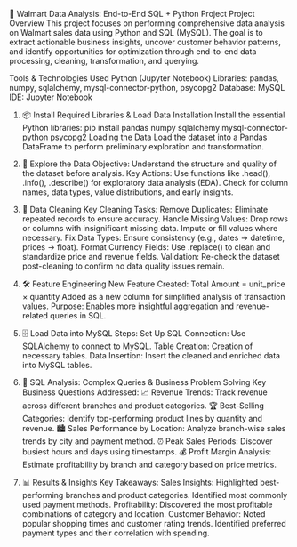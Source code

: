🛒 Walmart Data Analysis: End-to-End SQL + Python Project
Project Overview
This project focuses on performing comprehensive data analysis on Walmart sales data using Python and SQL (MySQL). The goal is to extract actionable business insights, uncover customer behavior patterns, and identify opportunities for optimization through end-to-end data processing, cleaning, transformation, and querying.

Tools & Technologies Used
Python (Jupyter Notebook)
Libraries: pandas, numpy, sqlalchemy, mysql-connector-python, psycopg2
Database: MySQL
IDE: Jupyter Notebook

1. 📦 Install Required Libraries & Load Data
Installation
Install the essential Python libraries:
pip install pandas numpy sqlalchemy mysql-connector-python psycopg2
Loading the Data
Load the dataset into a Pandas DataFrame to perform preliminary exploration and transformation.

2. 🧭 Explore the Data
Objective:
Understand the structure and quality of the dataset before analysis.
Key Actions:
Use functions like .head(), .info(), .describe() for exploratory data analysis (EDA).
Check for column names, data types, value distributions, and early insights.

3. 🧹 Data Cleaning
Key Cleaning Tasks:
Remove Duplicates: Eliminate repeated records to ensure accuracy.
Handle Missing Values:
Drop rows or columns with insignificant missing data.
Impute or fill values where necessary.
Fix Data Types: Ensure consistency (e.g., dates → datetime, prices → float).
Format Currency Fields: Use .replace() to clean and standardize price and revenue fields.
Validation: Re-check the dataset post-cleaning to confirm no data quality issues remain.

4. 🛠️ Feature Engineering
New Feature Created:
Total Amount = unit_price × quantity
Added as a new column for simplified analysis of transaction values.
Purpose:
Enables more insightful aggregation and revenue-related queries in SQL.

5. 🗄️ Load Data into MySQL
Steps:
Set Up SQL Connection: Use SQLAlchemy to connect to MySQL.
Table Creation: Creation of necessary tables.
Data Insertion: Insert the cleaned and enriched data into MySQL tables.

6. 🧮 SQL Analysis: Complex Queries & Business Problem Solving
Key Business Questions Addressed:
📈 Revenue Trends:
Track revenue across different branches and product categories.
🏆 Best-Selling Categories:
Identify top-performing product lines by quantity and revenue.
🏙️ Sales Performance by Location:
Analyze branch-wise sales trends by city and payment method.
⏰ Peak Sales Periods:
Discover busiest hours and days using timestamps.
💰 Profit Margin Analysis:
Estimate profitability by branch and category based on price metrics.

7. 📊 Results & Insights
Key Takeaways:
Sales Insights:
Highlighted best-performing branches and product categories.
Identified most commonly used payment methods.
Profitability:
Discovered the most profitable combinations of category and location.
Customer Behavior:
Noted popular shopping times and customer rating trends.
Identified preferred payment types and their correlation with spending.



